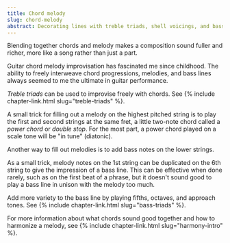 ```yaml
---
title: Chord melody
slug: chord-melody
abstract: Decorating lines with treble triads, shell voicings, and bass notes.
---
```


Blending together chords and melody makes a composition sound fuller and richer,
more like a song rather than just a part. 

Guitar chord melody improvisation has fascinated me since childhood.
The ability to freely interweave chord progressions,
melodies, and bass lines
always seemed to me the ultimate in guitar performance.

*Treble triads* can be used to improvise freely with chords. 
See {% include chapter-link.html slug="treble-triads" %}.

A small trick for filling out a melody on the highest pitched string
is to play the first and second strings at the same fret,
a little two-note chord called a *power chord* or *double stop*.
For the most part,
a power chord played on a scale tone
will be "in tune" (diatonic).

Another way to fill out melodies 
is to add bass notes on the lower strings.

As a small trick,
melody notes on the 1st string can be duplicated on the 6th string
to give the impression of a bass line. 
This can be effective when done rarely,
such as on the first beat of a phrase,
but it doesn't sound good to play a bass line in unison with the melody too much.

Add more variety to the bass line by playing fifths, octaves, and approach tones.
See {% include chapter-link.html slug="bass-triads" %}.

For more information about what chords sound good together
and how to harmonize a melody,
see {% include chapter-link.html slug="harmony-intro" %}. 
